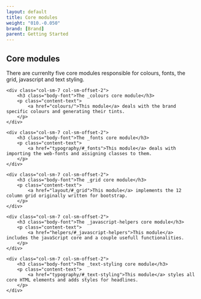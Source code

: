 ```yaml
---
layout: default
title: Core modules
weight: "010.-0.050"
brand: [Brand]
parent: Getting Started
---
```


<div class="row">
	<div class="col-sm-10 col-sm-offset-1">
		<h2 class="body-font">Core modules</h2>
		<p class="lead">
			There are currenlty five core modules responsible for colours, fonts, the grid, javascript and text styling.
		</p>
	</div>

	<div class="col-sm-7 col-sm-offset-2">
		<h3 class="body-font">The _colours core module</h3>
		<p class="content-text">
			<a href="colours/">This module</a> deals with the brand specific colours and generating their tints.
		</p>
	</div>

	<div class="col-sm-7 col-sm-offset-2">
		<h3 class="body-font">The _fonts core module</h3>
		<p class="content-text">
			<a href="typography/#_fonts">This module</a> deals with importing the web-fonts and assigning classes to them.
		</p>
	</div>

	<div class="col-sm-7 col-sm-offset-2">
		<h3 class="body-font">The _grid core module</h3>
		<p class="content-text">
			<a href="layout/#_grid">This module</a> implements the 12 column grid originally written for bootstrap.
		</p>
	</div>

	<div class="col-sm-7 col-sm-offset-2">
		<h3 class="body-font">The _javascript-helpers core module</h3>
		<p class="content-text">
			<a href="helpers/#_javascript-helpers">This module</a> includes the javaScript core and a couple usefull functionalities.
		</p>
	</div>

	<div class="col-sm-7 col-sm-offset-2">
		<h3 class="body-font">The _text-styling core module</h3>
		<p class="content-text">
			<a href="typography/#_text-styling">This module</a> styles all core HTML elements and adds styles for headlines.
		</p>
	</div>

</div>